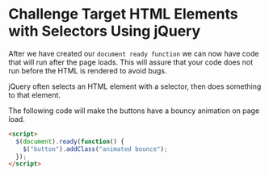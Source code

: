 # Challenge Target HTML Elements with Selectors Using jQuery

After we have created our `document ready function` we can now have code that will run after the page loads. This will assure that your code does not run before the HTML is rendered to avoid bugs.

jQuery often selects an HTML element with a selector, then does something to that element.

The following code will make the buttons have a bouncy animation on page load.

```html
<script>
  $(document).ready(function() {
    $("button").addClass("animated bounce");
  });
</script>
```
